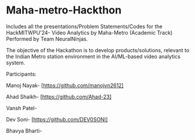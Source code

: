 # Maha-metro-Hackthon
Includes all the presentations/Problem Statements/Codes for the HackMITWPU'24- Video Analytics by Maha-Metro (Academic Track) Performed by Team NeuralNinjas.

The objective of the Hackathon is to develop products/solutions, relevant to the Indian Metro station environment in the AI/ML-based video analytics system.

Participants:

Manoj Nayak- [https://github.com/manojvn2612]

Ahad Shaikh- [https://github.com/Ahad-23]

Vansh Patel-

Dev Soni- [https://github.com/DEV0SONI]

Bhavya Bharti-
